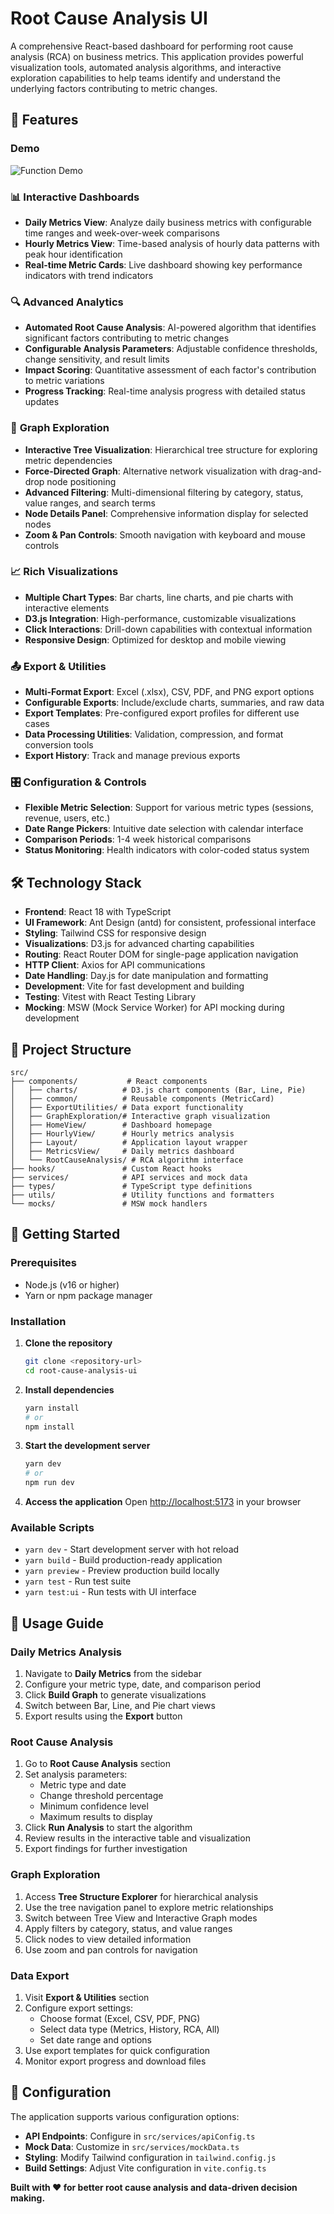 # Root Cause Analysis UI

A comprehensive React-based dashboard for performing root cause analysis (RCA) on business metrics. This application provides powerful visualization tools, automated analysis algorithms, and interactive exploration capabilities to help teams identify and understand the underlying factors contributing to metric changes.

## 🚀 Features
### Demo
![Function Demo](function-demo.gif)

### 📊 **Interactive Dashboards**
- **Daily Metrics View**: Analyze daily business metrics with configurable time ranges and week-over-week comparisons
- **Hourly Metrics View**: Time-based analysis of hourly data patterns with peak hour identification
- **Real-time Metric Cards**: Live dashboard showing key performance indicators with trend indicators

### 🔍 **Advanced Analytics**
- **Automated Root Cause Analysis**: AI-powered algorithm that identifies significant factors contributing to metric changes
- **Configurable Analysis Parameters**: Adjustable confidence thresholds, change sensitivity, and result limits
- **Impact Scoring**: Quantitative assessment of each factor's contribution to metric variations
- **Progress Tracking**: Real-time analysis progress with detailed status updates

### 🌳 **Graph Exploration**
- **Interactive Tree Visualization**: Hierarchical tree structure for exploring metric dependencies
- **Force-Directed Graph**: Alternative network visualization with drag-and-drop node positioning
- **Advanced Filtering**: Multi-dimensional filtering by category, status, value ranges, and search terms
- **Node Details Panel**: Comprehensive information display for selected nodes
- **Zoom & Pan Controls**: Smooth navigation with keyboard and mouse controls

### 📈 **Rich Visualizations**
- **Multiple Chart Types**: Bar charts, line charts, and pie charts with interactive elements
- **D3.js Integration**: High-performance, customizable visualizations
- **Click Interactions**: Drill-down capabilities with contextual information
- **Responsive Design**: Optimized for desktop and mobile viewing

### 📤 **Export & Utilities**
- **Multi-Format Export**: Excel (.xlsx), CSV, PDF, and PNG export options
- **Configurable Exports**: Include/exclude charts, summaries, and raw data
- **Export Templates**: Pre-configured export profiles for different use cases
- **Data Processing Utilities**: Validation, compression, and format conversion tools
- **Export History**: Track and manage previous exports

### 🎛️ **Configuration & Controls**
- **Flexible Metric Selection**: Support for various metric types (sessions, revenue, users, etc.)
- **Date Range Pickers**: Intuitive date selection with calendar interface
- **Comparison Periods**: 1-4 week historical comparisons
- **Status Monitoring**: Health indicators with color-coded status system

## 🛠️ Technology Stack

- **Frontend**: React 18 with TypeScript
- **UI Framework**: Ant Design (antd) for consistent, professional interface
- **Styling**: Tailwind CSS for responsive design
- **Visualizations**: D3.js for advanced charting capabilities
- **Routing**: React Router DOM for single-page application navigation
- **HTTP Client**: Axios for API communications
- **Date Handling**: Day.js for date manipulation and formatting
- **Development**: Vite for fast development and building
- **Testing**: Vitest with React Testing Library
- **Mocking**: MSW (Mock Service Worker) for API mocking during development

## 📁 Project Structure

```
src/
├── components/           # React components
│   ├── charts/          # D3.js chart components (Bar, Line, Pie)
│   ├── common/          # Reusable components (MetricCard)
│   ├── ExportUtilities/ # Data export functionality
│   ├── GraphExploration/# Interactive graph visualization
│   ├── HomeView/        # Dashboard homepage
│   ├── HourlyView/      # Hourly metrics analysis
│   ├── Layout/          # Application layout wrapper
│   ├── MetricsView/     # Daily metrics dashboard
│   └── RootCauseAnalysis/ # RCA algorithm interface
├── hooks/               # Custom React hooks
├── services/            # API services and mock data
├── types/               # TypeScript type definitions
├── utils/               # Utility functions and formatters
└── mocks/               # MSW mock handlers
```

## 🚀 Getting Started

### Prerequisites
- Node.js (v16 or higher)
- Yarn or npm package manager

### Installation

1. **Clone the repository**
   ```bash
   git clone <repository-url>
   cd root-cause-analysis-ui
   ```

2. **Install dependencies**
   ```bash
   yarn install
   # or
   npm install
   ```

3. **Start the development server**
   ```bash
   yarn dev
   # or
   npm run dev
   ```

4. **Access the application**
   Open [http://localhost:5173](http://localhost:5173) in your browser

### Available Scripts

- `yarn dev` - Start development server with hot reload
- `yarn build` - Build production-ready application
- `yarn preview` - Preview production build locally
- `yarn test` - Run test suite
- `yarn test:ui` - Run tests with UI interface

## 📖 Usage Guide

### Daily Metrics Analysis
1. Navigate to **Daily Metrics** from the sidebar
2. Configure your metric type, date, and comparison period
3. Click **Build Graph** to generate visualizations
4. Switch between Bar, Line, and Pie chart views
5. Export results using the **Export** button

### Root Cause Analysis
1. Go to **Root Cause Analysis** section
2. Set analysis parameters:
   - Metric type and date
   - Change threshold percentage
   - Minimum confidence level
   - Maximum results to display
3. Click **Run Analysis** to start the algorithm
4. Review results in the interactive table and visualization
5. Export findings for further investigation

### Graph Exploration
1. Access **Tree Structure Explorer** for hierarchical analysis
2. Use the tree navigation panel to explore metric relationships
3. Switch between Tree View and Interactive Graph modes
4. Apply filters by category, status, and value ranges
5. Click nodes to view detailed information
6. Use zoom and pan controls for navigation

### Data Export
1. Visit **Export & Utilities** section
2. Configure export settings:
   - Choose format (Excel, CSV, PDF, PNG)
   - Select data type (Metrics, History, RCA, All)
   - Set date range and options
3. Use export templates for quick configuration
4. Monitor export progress and download files

## 🔧 Configuration

The application supports various configuration options:

- **API Endpoints**: Configure in `src/services/apiConfig.ts`
- **Mock Data**: Customize in `src/services/mockData.ts`
- **Styling**: Modify Tailwind configuration in `tailwind.config.js`
- **Build Settings**: Adjust Vite configuration in `vite.config.ts`

**Built with ❤️ for better root cause analysis and data-driven decision making.**
